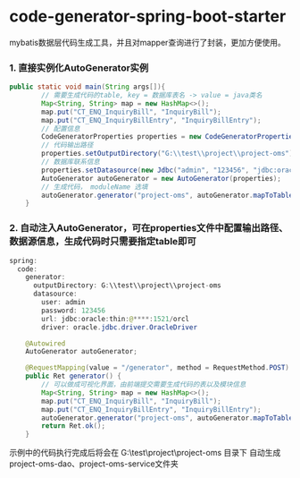 # code-generator-spring-boot-starter

mybatis数据层代码生成工具，并且对mapper查询进行了封装，更加方便使用。

### 1. 直接实例化AutoGenerator实例
```Java
public static void main(String args[]){
        // 需要生成代码的table, key = 数据库表名 -> value = java类名
        Map<String, String> map = new HashMap<>();
        map.put("CT_ENQ_InquiryBill", "InquiryBill");
        map.put("CT_ENQ_InquiryBillEntry", "InquiryBillEntry");
        // 配置信息
        CodeGeneratorProperties properties = new CodeGeneratorProperties();
        // 代码输出路径
        properties.setOutputDirectory("G:\\test\\project\\project-oms");
        // 数据库联系信息
        properties.setDatasource(new Jdbc("admin", "123456", "jdbc:oracle:thin:@****:1521/orcl", "oracle.jdbc.driver.OracleDriver"));
        AutoGenerator autoGenerator = new AutoGenerator(properties);
        // 生成代码， moduleName 选填
        autoGenerator.generator("project-oms", autoGenerator.mapToTables(map));
    }
```

### 2. 自动注入AutoGenerator，可在properties文件中配置输出路径、数据源信息，生成代码时只需要指定table即可
```Java
spring:
  code:
    generator:
      outputDirectory: G:\\test\\project\\project-oms
      datasource:
        user: admin
        password: 123456
        url: jdbc:oracle:thin:@****:1521/orcl
        driver: oracle.jdbc.driver.OracleDriver
```

```Java
    @Autowired
    AutoGenerator autoGenerator;

    @RequestMapping(value = "/generator", method = RequestMethod.POST)
    public Ret generator() {
        // 可以做成可视化界面，由前端提交需要生成代码的表以及模块信息
        Map<String, String> map = new HashMap<>();
        map.put("CT_ENQ_InquiryBill", "InquiryBill");
        map.put("CT_ENQ_InquiryBillEntry", "InquiryBillEntry");
        autoGenerator.generator("project-oms", autoGenerator.mapToTables(map));
        return Ret.ok();
    }
```

示例中的代码执行完成后将会在 G:\test\project\project-oms 目录下 自动生成 project-oms-dao、project-oms-service文件夹
